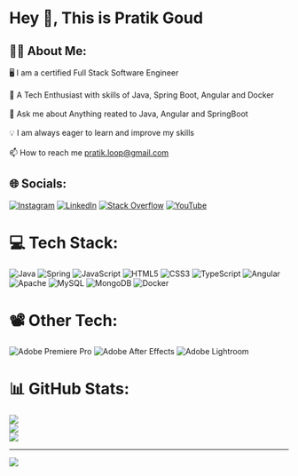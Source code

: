 <h1>Hey 👋, This is Pratik Goud </h1>
  
## 🙋‍♂️ About Me:
🖥️ I am a certified Full Stack Software Engineer<br><br>
👯 A Tech Enthusiast with skills of Java, Spring Boot, Angular and Docker<br><br>
💬 Ask me about Anything reated to Java, Angular and SpringBoot<br><br>
💡 I am always eager to learn and improve my skills<br><br>
📫 How to reach me pratik.loop@gmail.com

## 🌐 Socials:
[![Instagram](https://img.shields.io/badge/Instagram-%23E4405F.svg?logo=Instagram&logoColor=white)](https://instagram.com/pratik_goud_) [![LinkedIn](https://img.shields.io/badge/LinkedIn-%230077B5.svg?logo=linkedin&logoColor=white)](https://linkedin.com/in/pratikgoud) [![Stack Overflow](https://img.shields.io/badge/-Stackoverflow-FE7A16?logo=stack-overflow&logoColor=white)](https://stackoverflow.com/users/19585974) [![YouTube](https://img.shields.io/badge/YouTube-%23FF0000.svg?logo=YouTube&logoColor=white)](https://youtube.com/@pratikgoud1) 

# 💻 Tech Stack:
![Java](https://img.shields.io/badge/java-%23ED8B00.svg?style=for-the-badge&logo=java&logoColor=white)
![Spring](https://img.shields.io/badge/spring-%236DB33F.svg?style=for-the-badge&logo=spring&logoColor=white)
![JavaScript](https://img.shields.io/badge/javascript-%23323330.svg?style=for-the-badge&logo=javascript&logoColor=%23F7DF1E)
![HTML5](https://img.shields.io/badge/html5-%23E34F26.svg?style=for-the-badge&logo=html5&logoColor=white)
![CSS3](https://img.shields.io/badge/css3-%231572B6.svg?style=for-the-badge&logo=css3&logoColor=white)
![TypeScript](https://img.shields.io/badge/typescript-%23007ACC.svg?style=for-the-badge&logo=typescript&logoColor=white)
![Angular](https://img.shields.io/badge/angular-%23DD0031.svg?style=for-the-badge&logo=angular&logoColor=white)
![Apache](https://img.shields.io/badge/apache-%23D42029.svg?style=for-the-badge&logo=apache&logoColor=white)
![MySQL](https://img.shields.io/badge/mysql-%2300f.svg?style=for-the-badge&logo=mysql&logoColor=white)
![MongoDB](https://img.shields.io/badge/MongoDB-%234ea94b.svg?style=for-the-badge&logo=mongodb&logoColor=white) 
![Docker](https://img.shields.io/badge/docker-%230db7ed.svg?style=for-the-badge&logo=docker&logoColor=white)

# 📽️ Other Tech:
![Adobe Premiere Pro](https://img.shields.io/badge/Adobe%20Premiere%20Pro-9999FF.svg?style=for-the-badge&logo=Adobe%20Premiere%20Pro&logoColor=white) 
![Adobe After Effects](https://img.shields.io/badge/Adobe%20After%20Effects-9999FF.svg?style=for-the-badge&logo=Adobe%20After%20Effects&logoColor=white) 
![Adobe Lightroom](https://img.shields.io/badge/Adobe%20Lightroom-31A8FF.svg?style=for-the-badge&logo=Adobe%20Lightroom&logoColor=white) 

  
# 📊 GitHub Stats:
![](https://github-readme-stats.vercel.app/api?username=pratikgoud123&theme=dark&hide_border=true&include_all_commits=false&count_private=true)<br/>
![](https://github-readme-streak-stats.herokuapp.com/?user=pratikgoud123&theme=dark&hide_border=true)<br/>
![](https://github-readme-stats.vercel.app/api/top-langs/?username=pratikgoud123&theme=dark&hide_border=true&include_all_commits=false&count_private=true&layout=compact)

<!-- ### ✍️ Dev Quote
![](https://quotes-github-readme.vercel.app/api?type=horizontal&theme=radical) -->

---
[![](https://visitcount.itsvg.in/api?id=pratikgoud123&icon=0&color=0)](https://visitcount.itsvg.in)

<!-- Proudly created with GPRM ( https://gprm.itsvg.in ) -->
